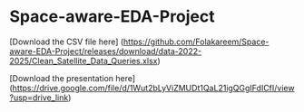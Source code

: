 # Space-aware-EDA-Project
[Download the CSV file here] (https://github.com/Folakareem/Space-aware-EDA-Project/releases/download/data-2022-2025/Clean_Satellite_Data_Queries.xlsx)

[Download the presentation here] (https://drive.google.com/file/d/1Wut2bLyViZMUDt1QaL21igQGgIFdICfI/view?usp=drive_link)
